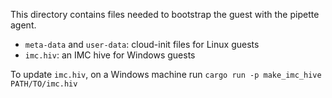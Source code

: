 This directory contains files needed to bootstrap the guest with the pipette
agent.

* `meta-data` and `user-data`: cloud-init files for Linux guests
* `imc.hiv`: an IMC hive for Windows guests

To update `imc.hiv`, on a Windows machine run `cargo run -p make_imc_hive PATH/TO/imc.hiv`

